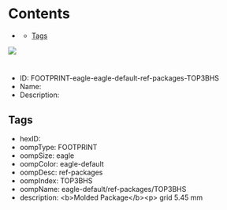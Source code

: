 



Contents
========

* [](#)
	* [Tags](#tags)
  
![][im]
# 

- ID: FOOTPRINT-eagle-eagle-default-ref-packages-TOP3BHS
- Name: 
- Description: 

## Tags

- hexID: 
- oompType: FOOTPRINT
- oompSize: eagle
- oompColor: eagle-default
- oompDesc: ref-packages
- oompIndex: TOP3BHS
- oompName: eagle-default/ref-packages/TOP3BHS
- description: &lt;b&gt;Molded Package&lt;/b&gt;&lt;p&gt;&#xD;
grid 5.45 mm



[im]: image.png
